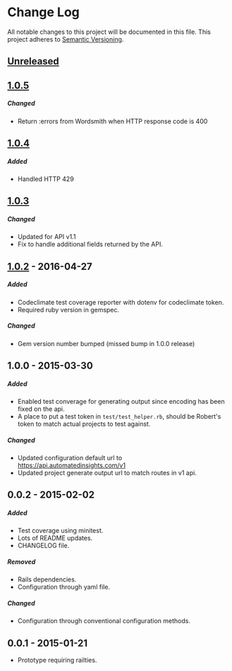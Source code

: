 # Change Log
All notable changes to this project will be documented in this file. This project adheres to [Semantic Versioning](http://semver.org/).

## [Unreleased](https://github.com/automatedinsightsinc/wordsmith-ruby-sdk/compare/v1.0.4...HEAD)

## [1.0.5](https://github.com/automatedinsightsinc/wordsmith-ruby-sdk/compare/v1.0.4...v1.0.5)
##### Changed
- Return :errors from Wordsmith when HTTP response code is 400 

## [1.0.4](https://github.com/automatedinsightsinc/wordsmith-ruby-sdk/compare/v1.0.3...v1.0.4)
##### Added
- Handled HTTP 429

## [1.0.3](https://github.com/automatedinsightsinc/wordsmith-ruby-sdk/compare/v1.0.2...v1.0.3)
##### Changed
- Updated for API v1.1
- Fix to handle additional fields returned by the API.

## [1.0.2](https://github.com/AutomatedInsightsInc/wordsmith-ruby-sdk/tree/v1.0.2) - 2016-04-27
##### Added
- Codeclimate test coverage reporter with dotenv for codeclimate token.
- Required ruby version in gemspec.

##### Changed
- Gem version number bumped (missed bump in 1.0.0 release)

## 1.0.0 - 2015-03-30

##### Added
- Enabled test converage for generating output since encoding has been fixed on the api.
- A place to put a test token in `test/test_helper.rb`, should be Robert's token to match actual projects to test against.

##### Changed
- Updated configuration default url to https://api.automatedinsights.com/v1
- Updated project generate output url to match routes in v1 api.

## 0.0.2 - 2015-02-02

##### Added
- Test coverage using minitest.
- Lots of README updates.
- CHANGELOG file.

##### Removed
- Rails dependencies.
- Configuration through yaml file.

##### Changed
- Configuration through conventional configuration methods.

## 0.0.1 - 2015-01-21
- Prototype requiring railties.
